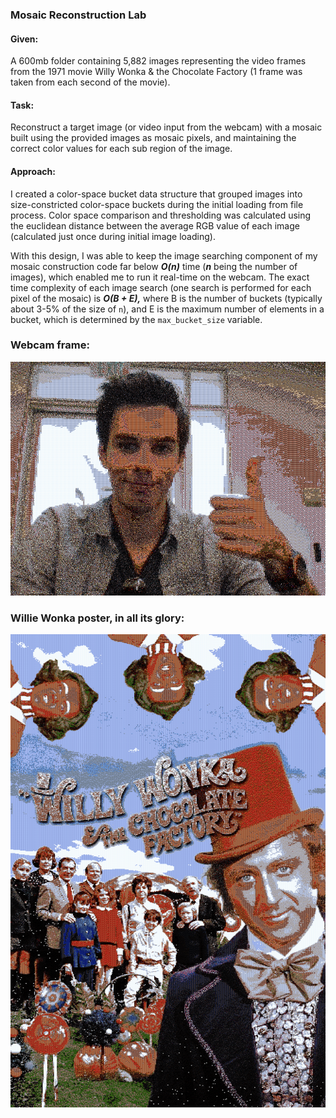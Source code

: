 ### Mosaic Reconstruction Lab

#### Given:
A 600mb folder containing 5,882 images representing the video frames from the 1971 movie Willy Wonka & the Chocolate Factory (1 frame was taken from each second of the movie).

#### Task:

Reconstruct a target image (or video input from the webcam) with a mosaic built using the provided images as mosaic pixels, and maintaining the correct color values for each sub region of the image. 

#### Approach:

I created a color-space bucket data structure that grouped images into size-constricted color-space buckets during the initial loading from file process. Color space comparison and thresholding was calculated using the euclidean distance between the average RGB value of each image (calculated just once during initial image loading). 

With this design, I was able to keep the image searching component of my mosaic construction code far below ***O(n)*** time (***n*** being the number of images), which enabled me to run it real-time on the webcam. The exact time complexity of each image search (one search is performed for each pixel of the mosaic) is ***O(B + E),*** where B is the number of buckets (typically about 3-5% of the size of `n`), and E is the maximum number of elements in a bucket, which is determined by the `max_bucket_size` variable. 


### Webcam frame:

<p align="center">
  <img src="sample/capture.png" alt="oops, image link is broken. check the sample/ folder">
</p>
  


### Willie Wonka poster, in all its glory:
![oops, image link is broken. check the sample/ folder](sample/mosaic.png)
